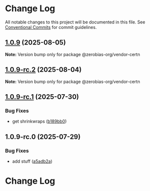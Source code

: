 # Change Log

All notable changes to this project will be documented in this file.
See [Conventional Commits](https://conventionalcommits.org) for commit guidelines.

## [1.0.9](https://github.com/zerobias-org/vendor/compare/@zerobias-org/vendor-certn@1.0.9-rc.2...@zerobias-org/vendor-certn@1.0.9) (2025-08-05)

**Note:** Version bump only for package @zerobias-org/vendor-certn





## [1.0.9-rc.2](https://github.com/zerobias-org/vendor/compare/@zerobias-org/vendor-certn@1.0.9-rc.1...@zerobias-org/vendor-certn@1.0.9-rc.2) (2025-08-04)

**Note:** Version bump only for package @zerobias-org/vendor-certn





## [1.0.9-rc.1](https://github.com/zerobias-org/vendor/compare/@zerobias-org/vendor-certn@1.0.9-rc.0...@zerobias-org/vendor-certn@1.0.9-rc.1) (2025-07-30)


### Bug Fixes

* get shrinkwraps ([b189bb0](https://github.com/zerobias-org/vendor/commit/b189bb0cf53ad66427530ccc0eab7824527942d3))





## 1.0.9-rc.0 (2025-07-29)


### Bug Fixes

* add stuff ([a5adb2a](https://github.com/zerobias-org/vendor/commit/a5adb2aecd0670c42e9077affecb6a047bf30fc6))





# Change Log
